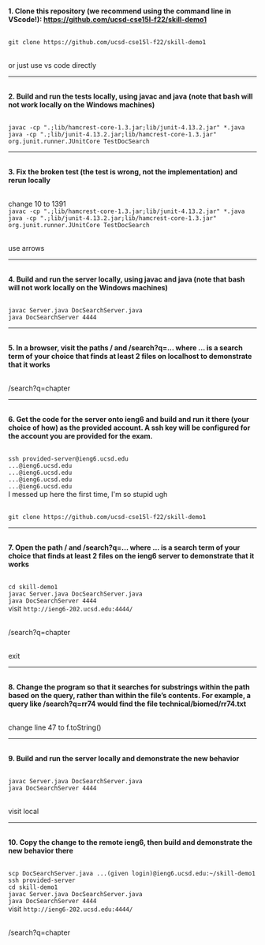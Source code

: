 <br>**1. Clone this repository (we recommend using the command line in VScode!): https://github.com/ucsd-cse15l-f22/skill-demo1**

<br>`git clone https://github.com/ucsd-cse15l-f22/skill-demo1`

<br> or just use vs code directly

---
<br>**2. Build and run the tests locally, using javac and java (note that bash will not work locally on the Windows machines)**

<br>`javac -cp ".;lib/hamcrest-core-1.3.jar;lib/junit-4.13.2.jar" *.java`
<br>`java -cp ".;lib/junit-4.13.2.jar;lib/hamcrest-core-1.3.jar" org.junit.runner.JUnitCore TestDocSearch`

---
<br>**3. Fix the broken test (the test is wrong, not the implementation) and rerun locally**

<br>change 10 to 1391
<br>`javac -cp ".;lib/hamcrest-core-1.3.jar;lib/junit-4.13.2.jar" *.java`
<br>`java -cp ".;lib/junit-4.13.2.jar;lib/hamcrest-core-1.3.jar" org.junit.runner.JUnitCore TestDocSearch`

<br>use arrows

---
<br>**4. Build and run the server locally, using javac and java (note that bash will not work locally on the Windows machines)**

<br>`javac Server.java DocSearchServer.java`
<br>`java DocSearchServer 4444`

---
<br>**5. In a browser, visit the paths / and /search?q=... where ... is a search term of your choice that finds at least 2 files on localhost to demonstrate that it works**

<br>/search?q=chapter

---
<br>**6. Get the code for the server onto ieng6 and build and run it there (your choice of how) as the provided account. A ssh key will be configured for the account you are provided for the exam.**

<br>`ssh provided-server@ieng6.ucsd.edu`
<br>`...@ieng6.ucsd.edu`
<br>`...@ieng6.ucsd.edu`
<br>`...@ieng6.ucsd.edu`
<br>`...@ieng6.ucsd.edu`
<br>I messed up here the first time, I'm so stupid ugh

<br>`git clone https://github.com/ucsd-cse15l-f22/skill-demo1`

---
<br>**7. Open the path / and /search?q=... where ... is a search term of your choice that finds at least 2 files on the ieng6 server to demonstrate that it works**

<br>`cd skill-demo1`
<br>`javac Server.java DocSearchServer.java`
<br>`java DocSearchServer 4444`
<br>visit `http://ieng6-202.ucsd.edu:4444/`

<br>/search?q=chapter

<br>exit

---
<br>**8. Change the program so that it searches for substrings within the path based on the query, rather than within the file’s contents. For example, a query like /search?q=rr74 would find the file technical/biomed/rr74.txt**

<br>change line 47 to f.toString()

---
<br>**9. Build and run the server locally and demonstrate the new behavior**

<br>`javac Server.java DocSearchServer.java`
<br>`java DocSearchServer 4444`

<br>visit local

---
<br>**10. Copy the change to the remote ieng6, then build and demonstrate the new behavior there**

<br>`scp DocSearchServer.java ...(given login)@ieng6.ucsd.edu:~/skill-demo1`
<br>`ssh provided-server`
<br>`cd skill-demo1`
<br>`javac Server.java DocSearchServer.java`
<br>`java DocSearchServer 4444`
<br>visit `http://ieng6-202.ucsd.edu:4444/`

<br>/search?q=chapter
